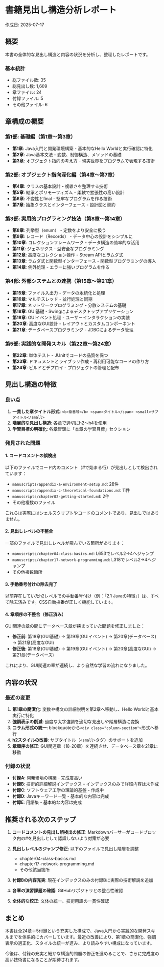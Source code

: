# 書籍見出し構造分析レポート

作成日: 2025-07-17

## 概要

本書の全体的な見出し構造と内容の状況を分析し、整理したレポートです。

### 基本統計
- 総ファイル数: 35
- 総見出し数: 1,609
- 章ファイル: 24
- 付録ファイル: 5
- その他ファイル: 6

## 章構成の概要

### 第1部: 基礎編（第1章〜第3章）
- **第1章**: Java入門と開発環境構築 - 基本的なHello Worldと実行確認に特化
- **第2章**: Java基本文法 - 変数、制御構造、メソッドの基礎
- **第3章**: オブジェクト指向の考え方 - 現実世界をプログラムで表現する技術

### 第2部: オブジェクト指向深化編（第4章〜第7章）
- **第4章**: クラスの基本設計 - 複雑さを整理する技術
- **第5章**: 継承とポリモーフィズム - 柔軟で拡張性の高い設計
- **第6章**: 不変性とfinal - 堅牢なプログラムを作る技術
- **第7章**: 抽象クラスとインターフェース - 設計図と契約

### 第3部: 実用的プログラミング技法（第8章〜第14章）
- **第8章**: 列挙型（enum） - 定数をより安全に扱う
- **第9章**: レコード（Records） - データ中心の設計をシンプルに
- **第10章**: コレクションフレームワーク - データ構造の効率的な活用
- **第11章**: ジェネリクス - 型安全なプログラミング
- **第12章**: 高度なコレクション操作 - Stream APIとラムダ式
- **第13章**: ラムダ式と関数型インターフェース - 関数型プログラミングの導入
- **第14章**: 例外処理 - エラーに強いプログラムを作る

### 第4部: 外部システムとの連携（第15章〜第21章）
- **第15章**: ファイル入出力 - データの永続化と処理
- **第16章**: マルチスレッド - 並行処理と同期
- **第17章**: ネットワークプログラミング - 分散システムの基礎
- **第18章**: GUI基礎 - Swingによるデスクトップアプリケーション
- **第19章**: GUIイベント処理 - ユーザーインタラクションの実装
- **第20章**: 高度なGUI設計 - レイアウトとカスタムコンポーネント
- **第21章**: データベースプログラミング - JDBCによるデータ管理

### 第5部: 実践的な開発スキル（第22章〜第24章）
- **第22章**: 単体テスト - JUnitでコードの品質を保つ
- **第23章**: ドキュメントとライブラリ作成 - 再利用可能なコードの作り方
- **第24章**: ビルドとデプロイ - プロジェクトの管理と配布

## 見出し構造の特徴

### 良い点
1. **一貫した章タイトル形式**: `<b>章番号</b> <span>タイトル</span> <small>サブタイトル</small>`
2. **階層的な見出し構造**: 各章で適切にh2〜h4を使用
3. **学習目標の明確化**: 各章冒頭に「本章の学習目標」セクション

### 発見された問題

#### 1. コードコメントの誤検出
以下のファイルでコード内のコメント（#で始まる行）が見出しとして検出されています：
- `manuscripts/appendix-a-environment-setup.md`: 28件
- `manuscripts/appendix-c-theoretical-foundations.md`: 11件  
- `manuscripts/chapter02-getting-started.md`: 2件
- その他複数のファイル

これらは実際にはシェルスクリプトやコードのコメントであり、見出しではありません。

#### 2. 見出しレベルの不整合
一部のファイルで見出しレベルが飛んでいる箇所があります：
- `manuscripts/chapter04-class-basics.md`: L653でレベル2→4へジャンプ
- `manuscripts/chapter17-network-programming.md`: L318でレベル2→4へジャンプ
- その他複数箇所

#### 3. 手動番号付けの除去完了
以前存在していたh2レベルでの手動番号付け（例：「2.1 Javaの特徴」）は、すべて除去済みです。CSS自動採番が正しく機能しています。

#### 4. 章順序の不整合（修正済み）
GUI関連の章の間にデータベース章が挟まっていた問題を修正しました：
- **修正前**: 第18章(GUI基礎) → 第19章(GUIイベント) → 第20章(データベース) → 第21章(高度なGUI)
- **修正後**: 第18章(GUI基礎) → 第19章(GUIイベント) → 第20章(高度なGUI) → 第21章(データベース)

これにより、GUI関連の章が連続し、より自然な学習の流れになりました。

## 内容の状況

### 最近の変更
1. **第1章の簡潔化**: 変数や構文の詳細説明を第2章へ移動し、Hello Worldと基本実行に特化
2. **強調表示の削減**: 過度な太字強調を適切な見出しや階層構造に変換
3. **コラム形式の統一**: blockquoteから`<div class="column-section">`形式へ移行
4. **h2スタイルの改善**: サブタイトル（`<small>`タグ）のサポートを追加
5. **章順序の修正**: GUI関連章（18-20章）を連続させ、データベース章を21章に移動

### 付録の状況
- **付録A**: 開発環境の構築 - 完成度高い
- **付録B**: 技術的詳細解説インデックス - インデックスのみで詳細内容は未作成
- **付録C**: ソフトウェア工学の理論的基盤 - 作成中
- **付録D**: Javaキーワード一覧 - 基本的な内容は完成
- **付録E**: 用語集 - 基本的な内容は完成

## 推奨される次のステップ

1. **コードコメントの見出し誤検出の修正**: Markdownパーサーがコードブロック内の#を見出しとして認識しないよう対策が必要

2. **見出しレベルのジャンプ修正**: 以下のファイルで見出し階層を調整
   - chapter04-class-basics.md
   - chapter17-network-programming.md
   - その他該当箇所

3. **付録Bの内容充実**: 現在インデックスのみの付録Bに実際の技術解説を追加

4. **各章の演習課題の確認**: GitHubリポジトリとの整合性確認

5. **全体的な校正**: 文体の統一、技術用語の一貫性確認

## まとめ

本書は全24章＋5付録という充実した構成で、Java入門から実践的な開発スキルまでを体系的にカバーしています。最近の改善により、第1章の簡潔化、強調表示の適正化、スタイルの統一が進み、より読みやすい構成になっています。

今後は、付録の充実と細かな構造的問題の修正を進めることで、さらに完成度の高い技術書になることが期待されます。